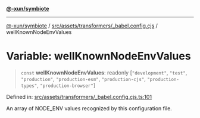 [**@-xun/symbiote**](../../../../../README.md)

***

[@-xun/symbiote](../../../../../README.md) / [src/assets/transformers/\_babel.config.cjs](../README.md) / wellKnownNodeEnvValues

# Variable: wellKnownNodeEnvValues

> `const` **wellKnownNodeEnvValues**: readonly \[`"development"`, `"test"`, `"production"`, `"production-esm"`, `"production-cjs"`, `"production-types"`, `"production-browser"`\]

Defined in: [src/assets/transformers/\_babel.config.cjs.ts:101](https://github.com/Xunnamius/symbiote/blob/f7710f4f934dcf5d1854513049f64b1f4706241a/src/assets/transformers/_babel.config.cjs.ts#L101)

An array of NODE_ENV values recognized by this configuration file.
